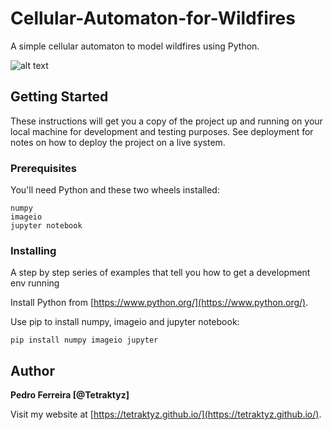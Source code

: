 # Cellular-Automaton-for-Wildfires
A simple cellular automaton to model wildfires using Python.

![alt text](https://github.com/Tetraktyz/Cellular-Automaton-for-Wildfires/blob/master/big.gif)


## Getting Started
These instructions will get you a copy of the project up and running on your local machine for development and testing purposes. See deployment for notes on how to deploy the project on a live system.

### Prerequisites

You'll need Python and these two wheels installed:
```
numpy
imageio
jupyter notebook
```

### Installing

A step by step series of examples that tell you how to get a development env running

Install Python from [https://www.python.org/](https://www.python.org/).

Use pip to install numpy, imageio and jupyter notebook:
```
pip install numpy imageio jupyter
```


## Author

**Pedro Ferreira [@Tetraktyz]** 

Visit my website at [https://tetraktyz.github.io/](https://tetraktyz.github.io/).
